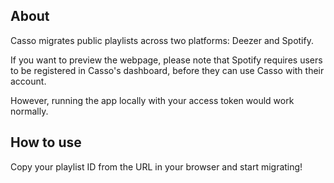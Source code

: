 ## About 

Casso migrates public playlists across two platforms: Deezer and Spotify. 

If you want to preview the webpage, please note that Spotify requires users to be registered in Casso's dashboard, before they can use Casso with their account. 

However, running the app locally with your access token would work normally.


## How to use 

Copy your playlist ID from the URL in your browser and start migrating!
